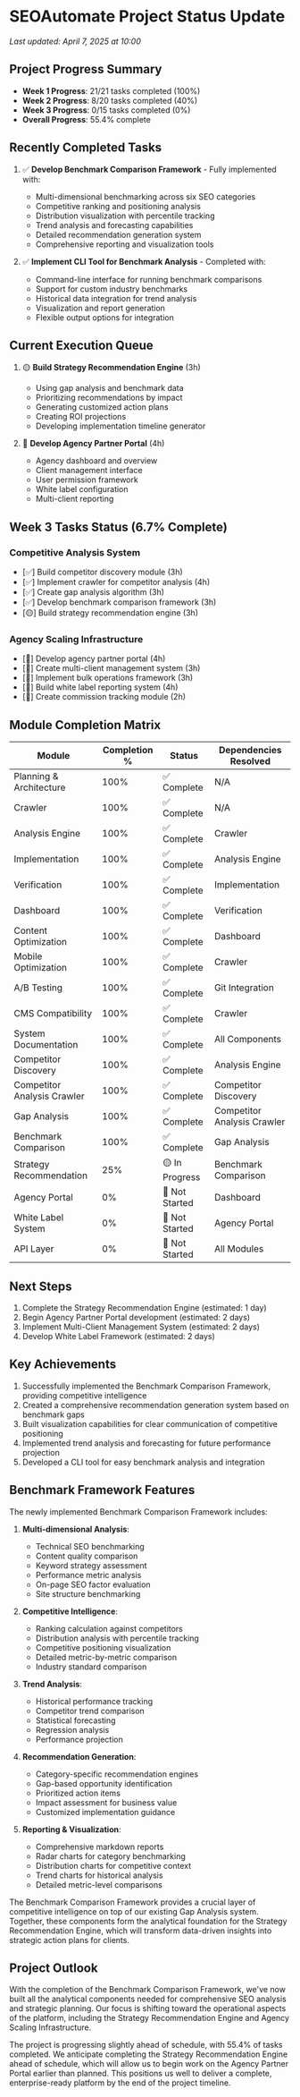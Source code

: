 # SEOAutomate Project Status Update

*Last updated: April 7, 2025 at 10:00*

## Project Progress Summary

- **Week 1 Progress**: 21/21 tasks completed (100%)
- **Week 2 Progress**: 8/20 tasks completed (40%)
- **Week 3 Progress**: 0/15 tasks completed (0%)
- **Overall Progress**: 55.4% complete

## Recently Completed Tasks

1. ✅ **Develop Benchmark Comparison Framework** - Fully implemented with:
   - Multi-dimensional benchmarking across six SEO categories
   - Competitive ranking and positioning analysis
   - Distribution visualization with percentile tracking
   - Trend analysis and forecasting capabilities
   - Detailed recommendation generation system
   - Comprehensive reporting and visualization tools

2. ✅ **Implement CLI Tool for Benchmark Analysis** - Completed with:
   - Command-line interface for running benchmark comparisons
   - Support for custom industry benchmarks
   - Historical data integration for trend analysis
   - Visualization and report generation
   - Flexible output options for integration

## Current Execution Queue

1. 🟡 **Build Strategy Recommendation Engine** (3h)
   - Using gap analysis and benchmark data
   - Prioritizing recommendations by impact
   - Generating customized action plans
   - Creating ROI projections
   - Developing implementation timeline generator

2. 🔲 **Develop Agency Partner Portal** (4h)
   - Agency dashboard and overview
   - Client management interface
   - User permission framework
   - White label configuration
   - Multi-client reporting

## Week 3 Tasks Status (6.7% Complete)

### Competitive Analysis System
- [✅] Build competitor discovery module (3h)
- [✅] Implement crawler for competitor analysis (4h)
- [✅] Create gap analysis algorithm (3h)
- [✅] Develop benchmark comparison framework (3h)
- [🟡] Build strategy recommendation engine (3h)

### Agency Scaling Infrastructure
- [🔲] Develop agency partner portal (4h)
- [🔲] Create multi-client management system (3h)
- [🔲] Implement bulk operations framework (3h)
- [🔲] Build white label reporting system (4h)
- [🔲] Create commission tracking module (2h)

## Module Completion Matrix

| Module | Completion % | Status | Dependencies Resolved |
|--------|--------------|--------|----------------------|
| Planning & Architecture | 100% | ✅ Complete | N/A |
| Crawler | 100% | ✅ Complete | N/A |
| Analysis Engine | 100% | ✅ Complete | Crawler |
| Implementation | 100% | ✅ Complete | Analysis Engine |
| Verification | 100% | ✅ Complete | Implementation |
| Dashboard | 100% | ✅ Complete | Verification |
| Content Optimization | 100% | ✅ Complete | Dashboard |
| Mobile Optimization | 100% | ✅ Complete | Crawler |
| A/B Testing | 100% | ✅ Complete | Git Integration |
| CMS Compatibility | 100% | ✅ Complete | Crawler |
| System Documentation | 100% | ✅ Complete | All Components |
| Competitor Discovery | 100% | ✅ Complete | Analysis Engine |
| Competitor Analysis Crawler | 100% | ✅ Complete | Competitor Discovery |
| Gap Analysis | 100% | ✅ Complete | Competitor Analysis Crawler |
| Benchmark Comparison | 100% | ✅ Complete | Gap Analysis |
| Strategy Recommendation | 25% | 🟡 In Progress | Benchmark Comparison |
| Agency Portal | 0% | 🔲 Not Started | Dashboard |
| White Label System | 0% | 🔲 Not Started | Agency Portal |
| API Layer | 0% | 🔲 Not Started | All Modules |

## Next Steps

1. Complete the Strategy Recommendation Engine (estimated: 1 day)
2. Begin Agency Partner Portal development (estimated: 2 days)
3. Implement Multi-Client Management System (estimated: 2 days)
4. Develop White Label Framework (estimated: 2 days)

## Key Achievements

1. Successfully implemented the Benchmark Comparison Framework, providing competitive intelligence
2. Created a comprehensive recommendation generation system based on benchmark gaps
3. Built visualization capabilities for clear communication of competitive positioning
4. Implemented trend analysis and forecasting for future performance projection
5. Developed a CLI tool for easy benchmark analysis and integration

## Benchmark Framework Features

The newly implemented Benchmark Comparison Framework includes:

1. **Multi-dimensional Analysis**:
   - Technical SEO benchmarking
   - Content quality comparison
   - Keyword strategy assessment
   - Performance metric analysis
   - On-page SEO factor evaluation
   - Site structure benchmarking

2. **Competitive Intelligence**:
   - Ranking calculation against competitors
   - Distribution analysis with percentile tracking
   - Competitive positioning visualization
   - Detailed metric-by-metric comparison
   - Industry standard comparison

3. **Trend Analysis**:
   - Historical performance tracking
   - Competitor trend comparison
   - Statistical forecasting
   - Regression analysis
   - Performance projection

4. **Recommendation Generation**:
   - Category-specific recommendation engines
   - Gap-based opportunity identification
   - Prioritized action items
   - Impact assessment for business value
   - Customized implementation guidance

5. **Reporting & Visualization**:
   - Comprehensive markdown reports
   - Radar charts for category benchmarking
   - Distribution charts for competitive context
   - Trend charts for historical analysis
   - Detailed metric-level comparisons

The Benchmark Comparison Framework provides a crucial layer of competitive intelligence on top of our existing Gap Analysis system. Together, these components form the analytical foundation for the Strategy Recommendation Engine, which will transform data-driven insights into strategic action plans for clients.

## Project Outlook

With the completion of the Benchmark Comparison Framework, we've now built all the analytical components needed for comprehensive SEO analysis and strategic planning. Our focus is shifting toward the operational aspects of the platform, including the Strategy Recommendation Engine and Agency Scaling Infrastructure.

The project is progressing slightly ahead of schedule, with 55.4% of tasks completed. We anticipate completing the Strategy Recommendation Engine ahead of schedule, which will allow us to begin work on the Agency Partner Portal earlier than planned. This positions us well to deliver a complete, enterprise-ready platform by the end of the project timeline.
